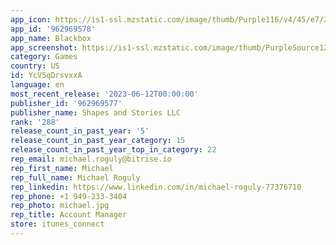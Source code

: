 ```yaml
---
app_icon: https://is1-ssl.mzstatic.com/image/thumb/Purple116/v4/45/e7/20/45e72003-dc9d-c467-7382-b64509b30a61/AppIcon-1x_U007emarketing-0-7-0-85-220.png/1024x1024bb.png
app_id: '962969578'
app_name: Blackbox
app_screenshot: https://is1-ssl.mzstatic.com/image/thumb/PurpleSource126/v4/45/82/26/45822683-e05e-8904-c4f1-773484b36a64/d6db8c51-3cd5-4c64-8400-e4e4083e2d2c_English_1__U00286.5__U0029.png/1242x2688bb.png
category: Games
country: US
id: YcV5qDrsvxxA
language: en
most_recent_release: '2023-06-12T00:00:00'
publisher_id: '962969577'
publisher_name: Shapes and Stories LLC
rank: '288'
release_count_in_past_year: '5'
release_count_in_past_year_category: 15
release_count_in_past_year_top_in_category: 22
rep_email: michael.roguly@bitrise.io
rep_first_name: Michael
rep_full_name: Michael Roguly
rep_linkedin: https://www.linkedin.com/in/michael-roguly-77376710
rep_phone: +1 949-233-3404
rep_photo: michael.jpg
rep_title: Account Manager
store: itunes_connect
---
```

